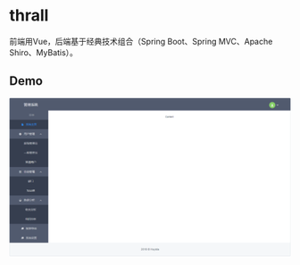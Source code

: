 # thrall

前端用Vue，后端基于经典技术组合（Spring Boot、Spring MVC、Apache Shiro、MyBatis）。



## Demo

![main](doc/img/main.png)